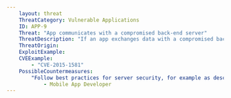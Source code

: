 ```yaml
---
    layout: threat
    ThreatCategory: Vulnerable Applications
    ID: APP-9
    Threat: "App communicates with a compromised back-end server"
    ThreatDescription: "If an app exchanges data with a compromised back-end server, it may be vulnerable to exploitation from what may be treated as a trusted system. This may provide an attacker with unauthorized access to sensitive user data or  remote control over app functionality."
    ThreatOrigin:
    ExploitExample:
    CVEExample:
        - "CVE-2015-1581"
    PossibleCountermeasures:
        "Follow best practices for server security, for example as described in https://www.owasp.org/index.php/Mobile_Top_10_2014-M1": 
            - Mobile App Developer
---
```

